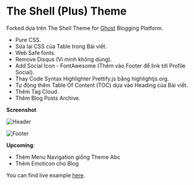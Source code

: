 # The Shell (Plus) Theme

Forked dựa trên The Shell Theme for [Ghost](http://github.com/tryghost/ghost/) Blogging Platform.

* Pure CSS.
* Sửa lại CSS của Table trong Bài viết.
* Web Safe fonts.
* Remove Disqus (Vi mình không dùng).
* Add Social Icon - FontAwesome (Thêm vào Footer để link tới Profile Social).
* Thay Code Syntax Highlighter Prettify.js bằng highlightjs.org.
* Tự động thêm Table Of Content (TOC) dựa vào Heading của Bài viết.
* Thêm Tag Cloud.
* Thêm Blog Posts Archive.

**Screenshot**

![Header](http://i.imgur.com/emcFzHM.png)

![Footer](http://i.imgur.com/B7QELla.png)

**Upcoming**:

* Thêm Menu Navigation giống Theme Abc
* Thêm Emoticon cho Blog

You can find live example [here](http://notes.viphat.work/).
